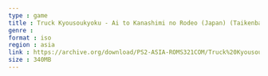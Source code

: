 ```yaml
---
type : game
title : Truck Kyousoukyoku - Ai to Kanashimi no Rodeo (Japan) (Taikenban)
genre : 
format : iso
region : asia
link : https://archive.org/download/PS2-ASIA-ROMS321COM/Truck%20Kyousoukyoku%20-%20Ai%20to%20Kanashimi%20no%20Rodeo%20%28Japan%29%20%28Taikenban%29.7z
size : 340MB
---
```

